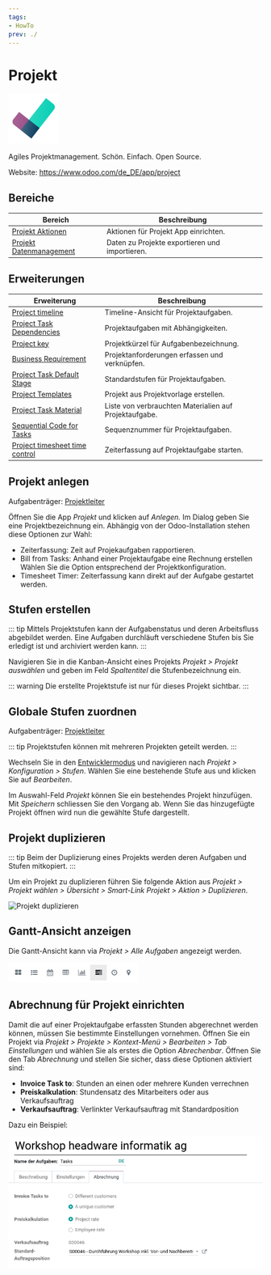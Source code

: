 ```yaml
---
tags:
- HowTo
prev: ./
---
```

# Projekt
![icons_odoo_project](assets/icons_odoo_project.png)

Agiles Projektmanagement. Schön. Einfach. Open Source.

Website: <https://www.odoo.com/de_DE/app/project>

## Bereiche

| Bereich                                   | Beschreibung                         |
| ----------------------------------------- | ------------------------------------ |
| [Projekt Aktionen](Projekt%20Aktionen.md) | Aktionen für Projekt App einrichten. |
| [Projekt Datenmanagement](Projekt%20Datenmanagement.md)             | Daten zu Projekte exportieren und importieren.      |

## Erweiterungen

| Erweiterung                                                               | Beschreibung                                           |
| ------------------------------------------------------------------------- | ------------------------------------------------------ |
| [Project timeline](Project%20Timeline.md)                                 | Timeline-Ansicht für Projektaufgaben.                  |
| [Project Task Dependencies](Project%20Task%20Dependencies.md)             | Projektaufgaben mit Abhängigkeiten.                    |
| [Project key](Project%20Key.md)                                           | Projektkürzel für Aufgabenbezeichnung.                 |
| [Business Requirement](Business%20Requirement.md)                         | Projektanforderungen erfassen und verknüpfen.          |
| [Project Task Default Stage](Project%20Task%20Default%20Stage.md)         | Standardstufen für Projektaufgaben.                    |
| [Project Templates](Project%20Templates.md)                               | Projekt aus Projektvorlage erstellen.                  |
| [Project Task Material](Project%20Task%20Material.md)                     | Liste von verbrauchten Materialien auf Projektaufgabe. |
| [Sequential Code for Tasks](Sequential%20Code%20for%20Tasks.md)           | Sequenznummer für Projektaufgaben.                     |
| [Project timesheet time control](Project%20timesheet%20time%20control.md) | Zeiterfassung auf Projektaufgabe starten.                                                       |

## Projekt anlegen

Aufgabenträger: [Projektleiter](Rollen#Projektleiter)

Öffnen Sie die App *Projekt* und klicken auf *Anlegen.* Im Dialog geben Sie eine Projektbezeichnung ein. Abhängig von der Odoo-Installation stehen diese Optionen zur Wahl:
* Zeiterfassung: Zeit auf Projekaufgaben rapportieren.
* Bill from Tasks: Anhand einer Projektaufgabe eine Rechnung erstellen
Wählen Sie die Option entsprechend der Projektkonfiguration.
* Timesheet Timer: Zeiterfassung kann direkt auf der Aufgabe gestartet werden.

## Stufen erstellen

::: tip
Mittels Projektstufen kann der Aufgabenstatus und deren Arbeitsfluss abgebildet werden. Eine Aufgaben durchläuft verschiedene Stufen bis Sie erledigt ist und archiviert werden kann.
:::

Navigieren Sie in die Kanban-Ansicht eines Projekts *Projekt > Projekt auswählen* und geben im Feld *Spaltentitel* die Stufenbezeichnung ein.

::: warning
Die erstellte Projektstufe ist nur für dieses Projekt sichtbar.
:::

## Globale Stufen zuordnen

Aufgabenträger: [Projektleiter](Rollen#Projektleiter)

::: tip
Projektstufen können mit mehreren Projekten geteilt werden.
:::

Wechseln Sie in den [Entwicklermodus](Einstellungen.md#Entwicklermodus%20aktivieren) und navigieren nach *Projekt > Konfiguration > Stufen*. Wählen Sie eine bestehende Stufe aus und klicken Sie auf *Bearbeiten*.

Im Auswahl-Feld *Projekt* können Sie ein bestehendes Projekt hinzufügen. Mit *Speichern* schliessen Sie den Vorgang ab. Wenn Sie das hinzugefügte Projekt öffnen wird nun die gewählte Stufe dargestellt.

## Projekt duplizieren

::: tip
Beim der Duplizierung eines Projekts werden deren Aufgaben und Stufen mitkopiert.
:::

Um ein Projekt zu duplizieren führen Sie folgende Aktion aus *Projekt > Projekt wählen > Übersicht > Smart-Link Projekt > Aktion > Duplizieren*.

![Projekt duplizieren](assets/Projekt%20duplizieren.gif)

## Gantt-Ansicht anzeigen

Die Gantt-Ansicht kann via *Projekt > Alle Aufgaben* angezeigt werden.

![](assets/Projekt%20Gantt-Ansicht%20aktiviert.png)

## Abrechnung für Projekt einrichten

Damit die auf einer Projektaufgabe erfassten Stunden abgerechnet werden können, müssen Sie bestimmte Einstellungen vornehmen. Öffnen Sie ein Projekt via *Projekt > Projekte > Kontext-Menü > Bearbeiten > Tab Einstellungen* und wählen Sie als erstes die Option *Abrechenbar*. Öffnen Sie den Tab *Abrechnung* und stellen Sie sicher, dass diese Optionen aktiviert sind:

* **Invoice Task to**: Stunden an einen oder mehrere Kunden verrechnen
* **Preiskalkulation**: Stundensatz des Mitarbeiters oder aus Verkaufsauftrag
* **Verkaufsauftrag**: Verlinkter Verkaufsauftrag mit Standardposition

Dazu ein Beispiel:

![](assets/Projekt%20Tab%20Abrechnung.png)